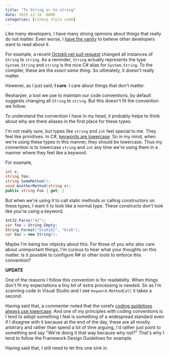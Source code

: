 ```yaml
---
title: "To String or to string"
date: 2015-12-16 -0800
categories: [csharp style code]
---
```


Like many developers, I have many strong opinions about things that really do not matter. Even worse, I [have the vanity](https://haacked.com/archive/2004/10/08/bloggingispurevanity.aspx/) to believe other developers want to read about it.

For example, a recent [Octokit.net pull request](https://github.com/octokit/octokit.net/pull/1012) changed all instances of `String` to `string`. As a reminder, `String` actually represents the type `System.String` and `string` is the nice C# alias for `System.String`. To the compiler, these are the _exact same thing_. So ultimately, it doesn't really matter.

However, as I just said, __I care__. I care about things that don't matter.

Resharper, a tool we use to maintain our code conventions, by default suggests changing all `String` to `string`. But this doesn't fit the convention we follow.

To understand the convention I have in my head, it probably helps to think about why are there aliases in the first place for these types.

I'm not really sure, but types like `string` and `int` feel special to me. They feel like primitives. In C#, [keywords are lowercase](https://msdn.microsoft.com/en-us/library/x53a06bb.aspx). So in my mind, when we're using these types in this manner, they should be lowercase. Thus my convention is to lowercase `string` and `int` any time we're using them in a manner where they feel like a keyword.

For example,

```csharp
int x;
string foo;
string SomeMethod();
void AnotherMethod(string x);
public string Foo { get; }
```

But when we're using it to call static methods or calling constructors on these types, I want it to look like a normal type. These constructs don't look like you're using a keyword.

```csharp
Int32.Parse("42");
var foo = String.Empty;
String.Format("blah{0}", "blah");
var baz = new String();
```

Maybe I'm being too nitpicky about this. For those of you who also care about unimportant things, I'm curious to hear what your thoughts on this matter. Is it possible to configure R# or other tools to enforce this convention?

__UPDATE__

One of the reasons I follow this convention is for readability. When things don't fit my expectations a tiny bit of extra processing is needed. So as I'm scanning code in Visual Studio and I see `keyword.MethodCall` it takes a second.

Having said that, a commenter noted that the corefx [coding guidelines always use lowercase](https://github.com/dotnet/corefx/blob/master/Documentation/coding-guidelines/coding-style.md). And one of my principles with coding conventions is I tend to adopt something I feel is something of a widespread standard even if I disagree with it because at the end of the day, these are all mostly arbitrary and rather than spend a lot of time arguing, I'd rather just point to something and say "We're doing it that way because why not?" That's why I tend to follow the Framework Design Guidelines for example.

Having said that, I still need to let this one sink in.
